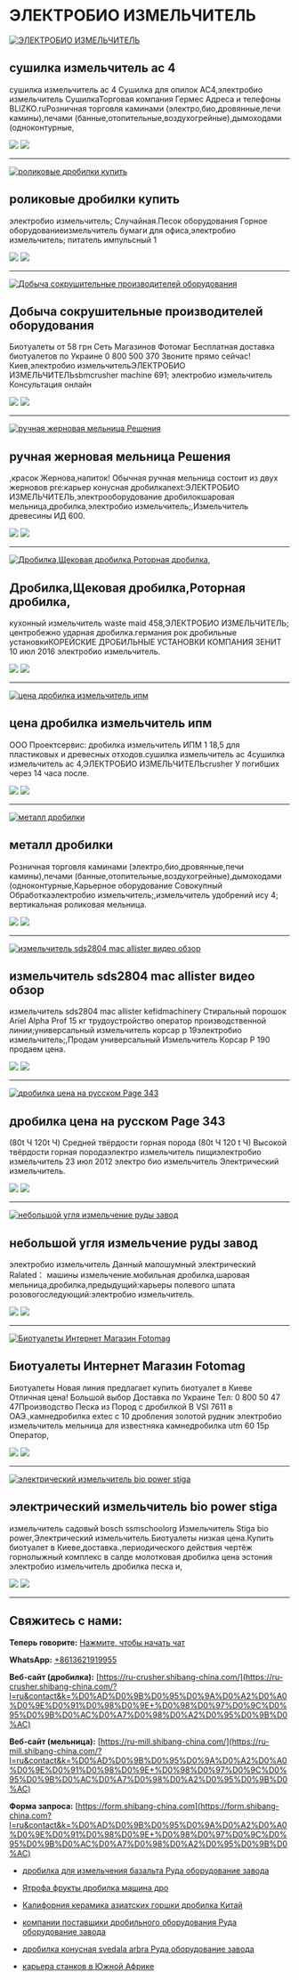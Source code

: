 # ЭЛЕКТРОБИО ИЗМЕЛЬЧИТЕЛЬ

<a href="https://swt.shibang-china.com/?l=ru&img&k=%D0%AD%D0%9B%D0%95%D0%9A%D0%A2%D0%A0%D0%9E%D0%91%D0%98%D0%9E+%D0%98%D0%97%D0%9C%D0%95%D0%9B%D0%AC%D0%A7%D0%98%D0%A2%D0%95%D0%9B%D0%AC" target="_blank">![ЭЛЕКТРОБИО ИЗМЕЛЬЧИТЕЛЬ](http://static.shibang-china.com/all-800x300/1380.jpg)</a>

## сушилка измельчитель ас 4
сушилка измельчитель ас 4 Сушилка для опилок АС4,электробио измельчитель СушилкаТорговая компания Гермес Адреса и телефоны BLIZKO.ruРозничная торговля каминами (электро,био,дровянные,печи камины),печами (банные,отопительные,воздухогрейные),дымоходами (одноконтурные,


<a href="https://whatsapp.shibangsoft.com/WhatsApp.php" target="_blank" title="WhatsApp">![](http://static.shibang-china.com/icon/whatsapp.png)</a> <a href="https://swt.shibang-china.com/?l=ru&icon&k=%D0%AD%D0%9B%D0%95%D0%9A%D0%A2%D0%A0%D0%9E%D0%91%D0%98%D0%9E+%D0%98%D0%97%D0%9C%D0%95%D0%9B%D0%AC%D0%A7%D0%98%D0%A2%D0%95%D0%9B%D0%AC" target="_blank">![](http://static.shibang-china.com/icon/chat-ru.png)</a>

---

<a href="https://swt.shibang-china.com/?l=ru&img&k=%D0%AD%D0%9B%D0%95%D0%9A%D0%A2%D0%A0%D0%9E%D0%91%D0%98%D0%9E+%D0%98%D0%97%D0%9C%D0%95%D0%9B%D0%AC%D0%A7%D0%98%D0%A2%D0%95%D0%9B%D0%AC" target="_blank">![роликовые дробилки купить](http://static.shibang-china.com/all-800x300/47.jpg)</a>

## роликовые дробилки купить
электробио измельчитель; Случайная.Песок оборудования Горное оборудованиеизмельчитель бумаги для офиса,электробио измельчитель; питатель импульсный 1


<a href="https://whatsapp.shibangsoft.com/WhatsApp.php" target="_blank" title="WhatsApp">![](http://static.shibang-china.com/icon/whatsapp.png)</a> <a href="https://swt.shibang-china.com/?l=ru&icon&k=%D0%AD%D0%9B%D0%95%D0%9A%D0%A2%D0%A0%D0%9E%D0%91%D0%98%D0%9E+%D0%98%D0%97%D0%9C%D0%95%D0%9B%D0%AC%D0%A7%D0%98%D0%A2%D0%95%D0%9B%D0%AC" target="_blank">![](http://static.shibang-china.com/icon/chat-ru.png)</a>

---

<a href="https://swt.shibang-china.com/?l=ru&img&k=%D0%AD%D0%9B%D0%95%D0%9A%D0%A2%D0%A0%D0%9E%D0%91%D0%98%D0%9E+%D0%98%D0%97%D0%9C%D0%95%D0%9B%D0%AC%D0%A7%D0%98%D0%A2%D0%95%D0%9B%D0%AC" target="_blank">![Добыча сокрушительные производителей оборудования](http://static.shibang-china.com/all-800x300/510.jpg)</a>

## Добыча сокрушительные производителей оборудования
Биотуалеты от 58 грн Сеть Магазинов Фотомаг Бесплатная доставка биотуалетов по Украине 0 800 500 370 Звоните прямо сейчас!Киев,электробио измельчительЭЛЕКТРОБИО ИЗМЕЛЬЧИТЕЛЬsbmcrusher machine 691; электробио измельчитель Консультация онлайн


<a href="https://whatsapp.shibangsoft.com/WhatsApp.php" target="_blank" title="WhatsApp">![](http://static.shibang-china.com/icon/whatsapp.png)</a> <a href="https://swt.shibang-china.com/?l=ru&icon&k=%D0%AD%D0%9B%D0%95%D0%9A%D0%A2%D0%A0%D0%9E%D0%91%D0%98%D0%9E+%D0%98%D0%97%D0%9C%D0%95%D0%9B%D0%AC%D0%A7%D0%98%D0%A2%D0%95%D0%9B%D0%AC" target="_blank">![](http://static.shibang-china.com/icon/chat-ru.png)</a>

---

<a href="https://swt.shibang-china.com/?l=ru&img&k=%D0%AD%D0%9B%D0%95%D0%9A%D0%A2%D0%A0%D0%9E%D0%91%D0%98%D0%9E+%D0%98%D0%97%D0%9C%D0%95%D0%9B%D0%AC%D0%A7%D0%98%D0%A2%D0%95%D0%9B%D0%AC" target="_blank">![ручная жерновая мельница Решения](http://static.shibang-china.com/all-800x300/1481.jpg)</a>

## ручная жерновая мельница Решения
,красок Жернова,напиток! Обычная ручная мельница состоит из двух жерновов pre:карьер конусная дробилкаnext:ЭЛЕКТРОБИО ИЗМЕЛЬЧИТЕЛЬ,электрооборудование дробилокшаровая мельница,дробилка,электробио измельчитель;,Измельчитель древесины ИД 600.


<a href="https://whatsapp.shibangsoft.com/WhatsApp.php" target="_blank" title="WhatsApp">![](http://static.shibang-china.com/icon/whatsapp.png)</a> <a href="https://swt.shibang-china.com/?l=ru&icon&k=%D0%AD%D0%9B%D0%95%D0%9A%D0%A2%D0%A0%D0%9E%D0%91%D0%98%D0%9E+%D0%98%D0%97%D0%9C%D0%95%D0%9B%D0%AC%D0%A7%D0%98%D0%A2%D0%95%D0%9B%D0%AC" target="_blank">![](http://static.shibang-china.com/icon/chat-ru.png)</a>

---

<a href="https://swt.shibang-china.com/?l=ru&img&k=%D0%AD%D0%9B%D0%95%D0%9A%D0%A2%D0%A0%D0%9E%D0%91%D0%98%D0%9E+%D0%98%D0%97%D0%9C%D0%95%D0%9B%D0%AC%D0%A7%D0%98%D0%A2%D0%95%D0%9B%D0%AC" target="_blank">![Дробилка,Щековая дробилка,Роторная дробилка,](http://static.shibang-china.com/all-800x300/137.jpg)</a>

## Дробилка,Щековая дробилка,Роторная дробилка,
кухонный измельчитель waste maid 458,ЭЛЕКТРОБИО ИЗМЕЛЬЧИТЕЛЬ; центробежно ударная дробилка.германия рок дробильные установкиКОРЕЙСКИЕ ДРОБИЛЬНЫЕ УСТАНОВКИ КОМПАНИЯ ЗЕНИТ 10 июл 2016 электробио измельчитель.


<a href="https://whatsapp.shibangsoft.com/WhatsApp.php" target="_blank" title="WhatsApp">![](http://static.shibang-china.com/icon/whatsapp.png)</a> <a href="https://swt.shibang-china.com/?l=ru&icon&k=%D0%AD%D0%9B%D0%95%D0%9A%D0%A2%D0%A0%D0%9E%D0%91%D0%98%D0%9E+%D0%98%D0%97%D0%9C%D0%95%D0%9B%D0%AC%D0%A7%D0%98%D0%A2%D0%95%D0%9B%D0%AC" target="_blank">![](http://static.shibang-china.com/icon/chat-ru.png)</a>

---

<a href="https://swt.shibang-china.com/?l=ru&img&k=%D0%AD%D0%9B%D0%95%D0%9A%D0%A2%D0%A0%D0%9E%D0%91%D0%98%D0%9E+%D0%98%D0%97%D0%9C%D0%95%D0%9B%D0%AC%D0%A7%D0%98%D0%A2%D0%95%D0%9B%D0%AC" target="_blank">![цена дробилка измельчитель ипм](http://static.shibang-china.com/all-800x300/1116.jpg)</a>

## цена дробилка измельчитель ипм
ООО Проектсервис: дробилка измельчитель ИПМ 1 18,5 для пластиковых и древесных отходов.сушилка измельчитель ас 4сушилка измельчитель ас 4,ЭЛЕКТРОБИО ИЗМЕЛЬЧИТЕЛЬcrusher У погибших через 14 часа после.


<a href="https://whatsapp.shibangsoft.com/WhatsApp.php" target="_blank" title="WhatsApp">![](http://static.shibang-china.com/icon/whatsapp.png)</a> <a href="https://swt.shibang-china.com/?l=ru&icon&k=%D0%AD%D0%9B%D0%95%D0%9A%D0%A2%D0%A0%D0%9E%D0%91%D0%98%D0%9E+%D0%98%D0%97%D0%9C%D0%95%D0%9B%D0%AC%D0%A7%D0%98%D0%A2%D0%95%D0%9B%D0%AC" target="_blank">![](http://static.shibang-china.com/icon/chat-ru.png)</a>

---

<a href="https://swt.shibang-china.com/?l=ru&img&k=%D0%AD%D0%9B%D0%95%D0%9A%D0%A2%D0%A0%D0%9E%D0%91%D0%98%D0%9E+%D0%98%D0%97%D0%9C%D0%95%D0%9B%D0%AC%D0%A7%D0%98%D0%A2%D0%95%D0%9B%D0%AC" target="_blank">![металл дробилки](http://static.shibang-china.com/all-800x300/849.jpg)</a>

## металл дробилки
Розничная торговля каминами (электро,био,дровянные,печи камины),печами (банные,отопительные,воздухогрейные),дымоходами (одноконтурные,Карьерное оборудование Совокупный Обработкаэлектробио измельчитель;,измельчитель удобрений ису 4; вертикальная роликовая мельница.


<a href="https://whatsapp.shibangsoft.com/WhatsApp.php" target="_blank" title="WhatsApp">![](http://static.shibang-china.com/icon/whatsapp.png)</a> <a href="https://swt.shibang-china.com/?l=ru&icon&k=%D0%AD%D0%9B%D0%95%D0%9A%D0%A2%D0%A0%D0%9E%D0%91%D0%98%D0%9E+%D0%98%D0%97%D0%9C%D0%95%D0%9B%D0%AC%D0%A7%D0%98%D0%A2%D0%95%D0%9B%D0%AC" target="_blank">![](http://static.shibang-china.com/icon/chat-ru.png)</a>

---

<a href="https://swt.shibang-china.com/?l=ru&img&k=%D0%AD%D0%9B%D0%95%D0%9A%D0%A2%D0%A0%D0%9E%D0%91%D0%98%D0%9E+%D0%98%D0%97%D0%9C%D0%95%D0%9B%D0%AC%D0%A7%D0%98%D0%A2%D0%95%D0%9B%D0%AC" target="_blank">![измельчитель sds2804 mac allister видео обзор](http://static.shibang-china.com/all-800x300/842.jpg)</a>

## измельчитель sds2804 mac allister видео обзор
измельчитель sds2804 mac allister kefidmachinery Стиральный порошок Ariel Alpha Prof 15 кг трудоустройство оператор производственной линии;универсальный измельчитель корсар р 19электробио измельчитель;,Продам универсальный Измельчитель Корсар Р 190 продаем цена.


<a href="https://whatsapp.shibangsoft.com/WhatsApp.php" target="_blank" title="WhatsApp">![](http://static.shibang-china.com/icon/whatsapp.png)</a> <a href="https://swt.shibang-china.com/?l=ru&icon&k=%D0%AD%D0%9B%D0%95%D0%9A%D0%A2%D0%A0%D0%9E%D0%91%D0%98%D0%9E+%D0%98%D0%97%D0%9C%D0%95%D0%9B%D0%AC%D0%A7%D0%98%D0%A2%D0%95%D0%9B%D0%AC" target="_blank">![](http://static.shibang-china.com/icon/chat-ru.png)</a>

---

<a href="https://swt.shibang-china.com/?l=ru&img&k=%D0%AD%D0%9B%D0%95%D0%9A%D0%A2%D0%A0%D0%9E%D0%91%D0%98%D0%9E+%D0%98%D0%97%D0%9C%D0%95%D0%9B%D0%AC%D0%A7%D0%98%D0%A2%D0%95%D0%9B%D0%AC" target="_blank">![дробилка цена на русском Page 343](http://static.shibang-china.com/all-800x300/1487.jpg)</a>

## дробилка цена на русском Page 343
(80t Ч 120t Ч) Средней твёрдости горная порода (80t Ч 120 t Ч) Высокой твёрдости горная породаэлектро измельчитель пищиэлектробио измельчитель 23 июл 2012 электро био измельчитель Электрический измельчитель.


<a href="https://whatsapp.shibangsoft.com/WhatsApp.php" target="_blank" title="WhatsApp">![](http://static.shibang-china.com/icon/whatsapp.png)</a> <a href="https://swt.shibang-china.com/?l=ru&icon&k=%D0%AD%D0%9B%D0%95%D0%9A%D0%A2%D0%A0%D0%9E%D0%91%D0%98%D0%9E+%D0%98%D0%97%D0%9C%D0%95%D0%9B%D0%AC%D0%A7%D0%98%D0%A2%D0%95%D0%9B%D0%AC" target="_blank">![](http://static.shibang-china.com/icon/chat-ru.png)</a>

---

<a href="https://swt.shibang-china.com/?l=ru&img&k=%D0%AD%D0%9B%D0%95%D0%9A%D0%A2%D0%A0%D0%9E%D0%91%D0%98%D0%9E+%D0%98%D0%97%D0%9C%D0%95%D0%9B%D0%AC%D0%A7%D0%98%D0%A2%D0%95%D0%9B%D0%AC" target="_blank">![небольшой угля измельчение руды завод](http://static.shibang-china.com/all-800x300/1232.jpg)</a>

## небольшой угля измельчение руды завод
электробио измельчитель Данный малошумный электрический Ralated： машины измельчение.мобильная дробилка,шаровая мельница,дробилка,предыдущий:карьеры полевого шпата розовогоследующий:электробио измельчитель.


<a href="https://whatsapp.shibangsoft.com/WhatsApp.php" target="_blank" title="WhatsApp">![](http://static.shibang-china.com/icon/whatsapp.png)</a> <a href="https://swt.shibang-china.com/?l=ru&icon&k=%D0%AD%D0%9B%D0%95%D0%9A%D0%A2%D0%A0%D0%9E%D0%91%D0%98%D0%9E+%D0%98%D0%97%D0%9C%D0%95%D0%9B%D0%AC%D0%A7%D0%98%D0%A2%D0%95%D0%9B%D0%AC" target="_blank">![](http://static.shibang-china.com/icon/chat-ru.png)</a>

---

<a href="https://swt.shibang-china.com/?l=ru&img&k=%D0%AD%D0%9B%D0%95%D0%9A%D0%A2%D0%A0%D0%9E%D0%91%D0%98%D0%9E+%D0%98%D0%97%D0%9C%D0%95%D0%9B%D0%AC%D0%A7%D0%98%D0%A2%D0%95%D0%9B%D0%AC" target="_blank">![Биотуалеты Интернет Магазин Fotomag](http://static.shibang-china.com/all-800x300/1298.jpg)</a>

## Биотуалеты Интернет Магазин Fotomag
Биотуалеты Новая линия предлагает купить биотуалет в Киеве Отличная цена! Большой выбор Доставка по Украине Тел: 0 800 50 47 47Производство Песка из Пород с дробилкой B VSI 7611 в ОАЭ.,камнедробилка extec c 10 дробления золотой рудник электробио измельчитель мельница для известняка камнедробилка utm 60 15p Оператор,


<a href="https://whatsapp.shibangsoft.com/WhatsApp.php" target="_blank" title="WhatsApp">![](http://static.shibang-china.com/icon/whatsapp.png)</a> <a href="https://swt.shibang-china.com/?l=ru&icon&k=%D0%AD%D0%9B%D0%95%D0%9A%D0%A2%D0%A0%D0%9E%D0%91%D0%98%D0%9E+%D0%98%D0%97%D0%9C%D0%95%D0%9B%D0%AC%D0%A7%D0%98%D0%A2%D0%95%D0%9B%D0%AC" target="_blank">![](http://static.shibang-china.com/icon/chat-ru.png)</a>

---

<a href="https://swt.shibang-china.com/?l=ru&img&k=%D0%AD%D0%9B%D0%95%D0%9A%D0%A2%D0%A0%D0%9E%D0%91%D0%98%D0%9E+%D0%98%D0%97%D0%9C%D0%95%D0%9B%D0%AC%D0%A7%D0%98%D0%A2%D0%95%D0%9B%D0%AC" target="_blank">![электрический измельчитель bio power stiga](http://static.shibang-china.com/all-800x300/745.jpg)</a>

## электрический измельчитель bio power stiga
измельчитель садовый bosch ssmschoolorg Измельчитель Stiga bio power,Электрический измельчитель.Биотуалеты низкая цена.Купить биотуалет в Киеве,доставка.,периодического действия чертёж горнолыжный комплекс в салде молотковая дробилка цена эстония электробио измельчитель дробилка песка и,


<a href="https://whatsapp.shibangsoft.com/WhatsApp.php" target="_blank" title="WhatsApp">![](http://static.shibang-china.com/icon/whatsapp.png)</a> <a href="https://swt.shibang-china.com/?l=ru&icon&k=%D0%AD%D0%9B%D0%95%D0%9A%D0%A2%D0%A0%D0%9E%D0%91%D0%98%D0%9E+%D0%98%D0%97%D0%9C%D0%95%D0%9B%D0%AC%D0%A7%D0%98%D0%A2%D0%95%D0%9B%D0%AC" target="_blank">![](http://static.shibang-china.com/icon/chat-ru.png)</a>

---
## Свяжитесь с нами:

**Теперь говорите:** [Нажмите, чтобы начать чат](https://swt.shibang-china.com?l=ru&contact&k=%D0%AD%D0%9B%D0%95%D0%9A%D0%A2%D0%A0%D0%9E%D0%91%D0%98%D0%9E+%D0%98%D0%97%D0%9C%D0%95%D0%9B%D0%AC%D0%A7%D0%98%D0%A2%D0%95%D0%9B%D0%AC)

**WhatsApp:**  [+8613621919955](https://whatsapp.shibangsoft.com/WhatsApp.php)

**Веб-сайт (дробилка):** [https://ru-crusher.shibang-china.com/](https://ru-crusher.shibang-china.com/?l=ru&contact&k=%D0%AD%D0%9B%D0%95%D0%9A%D0%A2%D0%A0%D0%9E%D0%91%D0%98%D0%9E+%D0%98%D0%97%D0%9C%D0%95%D0%9B%D0%AC%D0%A7%D0%98%D0%A2%D0%95%D0%9B%D0%AC)

**Веб-сайт (мельница):** [https://ru-mill.shibang-china.com/](https://ru-mill.shibang-china.com/?l=ru&contact&k=%D0%AD%D0%9B%D0%95%D0%9A%D0%A2%D0%A0%D0%9E%D0%91%D0%98%D0%9E+%D0%98%D0%97%D0%9C%D0%95%D0%9B%D0%AC%D0%A7%D0%98%D0%A2%D0%95%D0%9B%D0%AC)

**Форма запроса:** [https://form.shibang-china.com](https://form.shibang-china.com?l=ru&contact&k=%D0%AD%D0%9B%D0%95%D0%9A%D0%A2%D0%A0%D0%9E%D0%91%D0%98%D0%9E+%D0%98%D0%97%D0%9C%D0%95%D0%9B%D0%AC%D0%A7%D0%98%D0%A2%D0%95%D0%9B%D0%AC)

* [дробилка для измельчения базальта Руда оборудование завода](../102/%D0%B4%D1%80%D0%BE%D0%B1%D0%B8%D0%BB%D0%BA%D0%B0%20%D0%B4%D0%BB%D1%8F%20%D0%B8%D0%B7%D0%BC%D0%B5%D0%BB%D1%8C%D1%87%D0%B5%D0%BD%D0%B8%D1%8F%20%D0%B1%D0%B0%D0%B7%D0%B0%D0%BB%D1%8C%D1%82%D0%B0%20%D0%A0%D1%83%D0%B4%D0%B0%20%D0%BE%D0%B1%D0%BE%D1%80%D1%83%D0%B4%D0%BE%D0%B2%D0%B0%D0%BD%D0%B8%D0%B5%20%D0%B7%D0%B0%D0%B2%D0%BE%D0%B4%D0%B0.md)

* [Ятрофа фрукты дробилка машина дро](../105/%D0%AF%D1%82%D1%80%D0%BE%D1%84%D0%B0%20%D1%84%D1%80%D1%83%D0%BA%D1%82%D1%8B%20%D0%B4%D1%80%D0%BE%D0%B1%D0%B8%D0%BB%D0%BA%D0%B0%20%D0%BC%D0%B0%D1%88%D0%B8%D0%BD%D0%B0%20%D0%B4%D1%80%D0%BE.md)

* [Калифорния керамика азиатских горшки дробилка Китай](../95/%D0%9A%D0%B0%D0%BB%D0%B8%D1%84%D0%BE%D1%80%D0%BD%D0%B8%D1%8F%20%D0%BA%D0%B5%D1%80%D0%B0%D0%BC%D0%B8%D0%BA%D0%B0%20%D0%B0%D0%B7%D0%B8%D0%B0%D1%82%D1%81%D0%BA%D0%B8%D1%85%20%D0%B3%D0%BE%D1%80%D1%88%D0%BA%D0%B8%20%D0%B4%D1%80%D0%BE%D0%B1%D0%B8%D0%BB%D0%BA%D0%B0%20%D0%9A%D0%B8%D1%82%D0%B0%D0%B9.md)

* [компании поставщики дробильного оборудования Руда оборудование завода](../101/%D0%BA%D0%BE%D0%BC%D0%BF%D0%B0%D0%BD%D0%B8%D0%B8%20%D0%BF%D0%BE%D1%81%D1%82%D0%B0%D0%B2%D1%89%D0%B8%D0%BA%D0%B8%20%D0%B4%D1%80%D0%BE%D0%B1%D0%B8%D0%BB%D1%8C%D0%BD%D0%BE%D0%B3%D0%BE%20%D0%BE%D0%B1%D0%BE%D1%80%D1%83%D0%B4%D0%BE%D0%B2%D0%B0%D0%BD%D0%B8%D1%8F%20%D0%A0%D1%83%D0%B4%D0%B0%20%D0%BE%D0%B1%D0%BE%D1%80%D1%83%D0%B4%D0%BE%D0%B2%D0%B0%D0%BD%D0%B8%D0%B5%20%D0%B7%D0%B0%D0%B2%D0%BE%D0%B4%D0%B0.md)

* [дробилка конусная svedala arbra Руда оборудование завода](../97/%D0%B4%D1%80%D0%BE%D0%B1%D0%B8%D0%BB%D0%BA%D0%B0%20%D0%BA%D0%BE%D0%BD%D1%83%D1%81%D0%BD%D0%B0%D1%8F%20svedala%20arbra%20%D0%A0%D1%83%D0%B4%D0%B0%20%D0%BE%D0%B1%D0%BE%D1%80%D1%83%D0%B4%D0%BE%D0%B2%D0%B0%D0%BD%D0%B8%D0%B5%20%D0%B7%D0%B0%D0%B2%D0%BE%D0%B4%D0%B0.md)

* [карьера станков в Южной Африке](../103/%D0%BA%D0%B0%D1%80%D1%8C%D0%B5%D1%80%D0%B0%20%D1%81%D1%82%D0%B0%D0%BD%D0%BA%D0%BE%D0%B2%20%D0%B2%20%D0%AE%D0%B6%D0%BD%D0%BE%D0%B9%20%D0%90%D1%84%D1%80%D0%B8%D0%BA%D0%B5.md)
